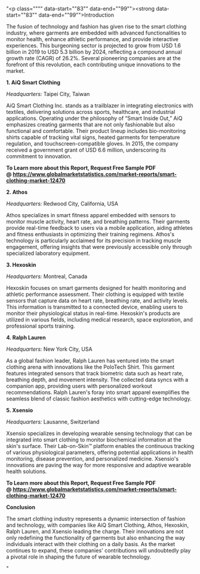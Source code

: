 "<p class="""" data-start=""83"" data-end=""99""><strong data-start=""83"" data-end=""99"">Introduction</strong></p>
<p class="""" data-start=""101"" data-end=""296""><span class=""relative -mx-px my-[-0.2rem] rounded px-px py-[0.2rem]"">The fusion of technology and fashion has given rise to the smart clothing industry, where garments are embedded with advanced functionalities to monitor health, enhance athletic performance, and provide interactive experiences.</span> <span class=""relative -mx-px my-[-0.2rem] rounded px-px py-[0.2rem]"">This burgeoning sector is projected to grow from USD 1.6 billion in 2019 to USD 5.3 billion by 2024, reflecting a compound annual growth rate (CAGR) of 26.2%.</span> <span class=""relative -mx-px my-[-0.2rem] rounded px-px py-[0.2rem]"">Several pioneering companies are at the forefront of this revolution, each contributing unique innovations to the market.</span></p>
<p class="""" data-start=""298"" data-end=""323""><strong data-start=""298"" data-end=""323"">1. AiQ Smart Clothing</strong></p>
<p class="""" data-start=""325"" data-end=""422""><em data-start=""325"" data-end=""340"">Headquarters:</em> <span class=""relative -mx-px my-[-0.2rem] rounded px-px py-[0.2rem]"">Taipei City, Taiwan</span></p>
<p class="""" data-start=""424"" data-end=""663""><span class=""relative -mx-px my-[-0.2rem] rounded px-px py-[0.2rem]"">AiQ Smart Clothing Inc. stands as a trailblazer in integrating electronics with textiles, delivering solutions across sports, healthcare, and industrial applications.</span> <span class=""relative -mx-px my-[-0.2rem] rounded px-px py-[0.2rem]"">Operating under the philosophy of &ldquo;Smart Inside Out,&rdquo; AiQ emphasizes creating garments that are not only fashionable but also functional and comfortable.</span> <span class=""relative -mx-px my-[-0.2rem] rounded px-px py-[0.2rem]"">Their product lineup includes bio-monitoring shirts capable of tracking vital signs, heated garments for temperature regulation, and touchscreen-compatible gloves.</span> <span class=""relative -mx-px my-[-0.2rem] rounded px-px py-[0.2rem]"">In 2015, the company received a government grant of USD 6.6 million, underscoring its commitment to innovation.</span></p>
<p class="""" data-start=""424"" data-end=""663""><span class=""relative -mx-px my-[-0.2rem] rounded px-px py-[0.2rem]""><strong>To Learn more about this Report, Request Free Sample PDF @&nbsp;<a href=""https://www.globalmarketstatistics.com/market-reports/smart-clothing-market-12470"">https://www.globalmarketstatistics.com/market-reports/smart-clothing-market-12470</a></strong></span></p>
<p class="""" data-start=""665"" data-end=""677""><strong data-start=""665"" data-end=""677"">2. Athos</strong></p>
<p class="""" data-start=""679"" data-end=""780""><em data-start=""679"" data-end=""694"">Headquarters:</em> <span class=""relative -mx-px my-[-0.2rem] rounded px-px py-[0.2rem]"">Redwood City, California, USA</span></p>
<p class="""" data-start=""782"" data-end=""947""><span class=""relative -mx-px my-[-0.2rem] rounded px-px py-[0.2rem]"">Athos specializes in smart fitness apparel embedded with sensors to monitor muscle activity, heart rate, and breathing patterns.</span> <span class=""relative -mx-px my-[-0.2rem] rounded px-px py-[0.2rem]"">Their garments provide real-time feedback to users via a mobile application, aiding athletes and fitness enthusiasts in optimizing their training regimens.</span> <span class=""relative -mx-px my-[-0.2rem] rounded px-px py-[0.2rem]"">Athos's technology is particularly acclaimed for its precision in tracking muscle engagement, offering insights that were previously accessible only through specialized laboratory equipment.</span></p>
<p class="""" data-start=""949"" data-end=""964""><strong data-start=""949"" data-end=""964"">3. Hexoskin</strong></p>
<p class="""" data-start=""966"" data-end=""1067""><em data-start=""966"" data-end=""981"">Headquarters:</em> <span class=""relative -mx-px my-[-0.2rem] rounded px-px py-[0.2rem]"">Montreal, Canada</span></p>
<p class="""" data-start=""1069"" data-end=""1274""><span class=""relative -mx-px my-[-0.2rem] rounded px-px py-[0.2rem]"">Hexoskin focuses on smart garments designed for health monitoring and athletic performance assessment.</span> <span class=""relative -mx-px my-[-0.2rem] rounded px-px py-[0.2rem]"">Their clothing is equipped with textile sensors that capture data on heart rate, breathing rate, and activity levels.</span> <span class=""relative -mx-px my-[-0.2rem] rounded px-px py-[0.2rem]"">This information is transmitted to a connected device, enabling users to monitor their physiological status in real-time.</span> <span class=""relative -mx-px my-[-0.2rem] rounded px-px py-[0.2rem]"">Hexoskin's products are utilized in various fields, including medical research, space exploration, and professional sports training.</span></p>
<p class="""" data-start=""1276"" data-end=""1295""><strong data-start=""1276"" data-end=""1295"">4. Ralph Lauren</strong></p>
<p class="""" data-start=""1297"" data-end=""1398""><em data-start=""1297"" data-end=""1312"">Headquarters:</em> <span class=""relative -mx-px my-[-0.2rem] rounded px-px py-[0.2rem]"">New York City, USA</span></p>
<p class="""" data-start=""1400"" data-end=""1605""><span class=""relative -mx-px my-[-0.2rem] rounded px-px py-[0.2rem]"">As a global fashion leader, Ralph Lauren has ventured into the smart clothing arena with innovations like the PoloTech Shirt.</span> <span class=""relative -mx-px my-[-0.2rem] rounded px-px py-[0.2rem]"">This garment features integrated sensors that track biometric data such as heart rate, breathing depth, and movement intensity.</span> <span class=""relative -mx-px my-[-0.2rem] rounded px-px py-[0.2rem]"">The collected data syncs with a companion app, providing users with personalized workout recommendations.</span> <span class=""relative -mx-px my-[-0.2rem] rounded px-px py-[0.2rem]"">Ralph Lauren's foray into smart apparel exemplifies the seamless blend of classic fashion aesthetics with cutting-edge technology.</span></p>
<p class="""" data-start=""1607"" data-end=""1621""><strong data-start=""1607"" data-end=""1621"">5. Xsensio</strong></p>
<p class="""" data-start=""1623"" data-end=""1724""><em data-start=""1623"" data-end=""1638"">Headquarters:</em> <span class=""relative -mx-px my-[-0.2rem] rounded px-px py-[0.2rem]"">Lausanne, Switzerland</span></p>
<p class="""" data-start=""1726"" data-end=""1891""><span class=""relative -mx-px my-[-0.2rem] rounded px-px py-[0.2rem]"">Xsensio specializes in developing wearable sensing technology that can be integrated into smart clothing to monitor biochemical information at the skin's surface.</span> <span class=""relative -mx-px my-[-0.2rem] rounded px-px py-[0.2rem]"">Their Lab-on-Skin&trade; platform enables the continuous tracking of various physiological parameters, offering potential applications in health monitoring, disease prevention, and personalized medicine.</span> <span class=""relative -mx-px my-[-0.2rem] rounded px-px py-[0.2rem]"">Xsensio's innovations are paving the way for more responsive and adaptive wearable health solutions.</span></p>
<p class="""" data-start=""1726"" data-end=""1891""><strong>To Learn more about this Report, Request Free Sample PDF @&nbsp;<a href=""https://www.globalmarketstatistics.com/market-reports/smart-clothing-market-12470"">https://www.globalmarketstatistics.com/market-reports/smart-clothing-market-12470</a></strong></p>
<p class="""" data-start=""1893"" data-end=""1907""><strong data-start=""1893"" data-end=""1907"">Conclusion</strong></p>
<p class="""" data-start=""1909"" data-end=""2074""><span class=""relative -mx-px my-[-0.2rem] rounded px-px py-[0.2rem]"">The smart clothing industry represents a dynamic intersection of fashion and technology, with companies like AiQ Smart Clothing, Athos, Hexoskin, Ralph Lauren, and Xsensio leading the charge.</span> <span class=""relative -mx-px my-[-0.2rem] rounded px-px py-[0.2rem]"">Their innovations are not only redefining the functionality of garments but also enhancing the way individuals interact with their clothing on a daily basis.</span> <span class=""relative -mx-px my-[-0.2rem] rounded px-px py-[0.2rem]"">As the market continues to expand, these companies' contributions will undoubtedly play a pivotal role in shaping the future of wearable technology.</span></p>"
